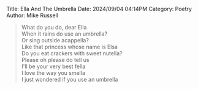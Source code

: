 Title: Ella And The Umbrella
Date: 2024/09/04 04:14PM
Category: Poetry
Author: Mike Russell

> What do you do, dear Ella<br>
> When it rains do use an umbrella?<br>
> Or sing outside acappella?<br>
> Like that princess whose name is Elsa<br>
> Do you eat crackers with sweet nutella?<br>
> Please oh please do tell us<br>
> I'll be your very best fella<br>
> I love the way you smella<br>
> I just wondered if you use an umbrella
